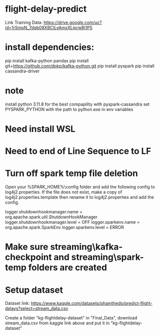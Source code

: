# flight-delay-predict

Link Training Data: https://drive.google.com/uc?id=1rSmpN_7dqb08XBCILyAmxXLjprwBj1P5

# install dependencies:
pip install kafka-python pandas
pip install git+https://github.com/dpkp/kafka-python.git
pip install pyspark
pip install cassandra-driver

# note
install python 3.11.8 for the best compapility with pyspark-cassandra
set PYSPARK_PYTHON with the path to python.exe in env variables

# Need install WSL

# Need to end of Line Sequence to LF

# Turn off spark temp file deletion
Open your %SPARK_HOME%\config folder and add the following config to log4j2.properties.
If the file does not exist, make a copy of log4j2.properties.template then rename it to log4j2.properties and add the config.

logger.shutdownhookmanager.name = org.apache.spark.util.ShutdownHookManager
logger.shutdownhookmanager.level = OFF
logger.sparkenv.name = org.apache.spark.SparkEnv
logger.sparkenv.level = ERROR

# Make sure streaming\kafka-checkpoint and streaming\spark-temp folders are created

# Setup dataset
Dataset link: https://www.kaggle.com/datasets/phamtheds/predict-flight-delays?select=stream_data.csv

Create a folder "kg-flightdelay-dataset" in "Final_Data", download stream_data.csv from kaggle link above and put it in "kg-flightdelay-dataset"
